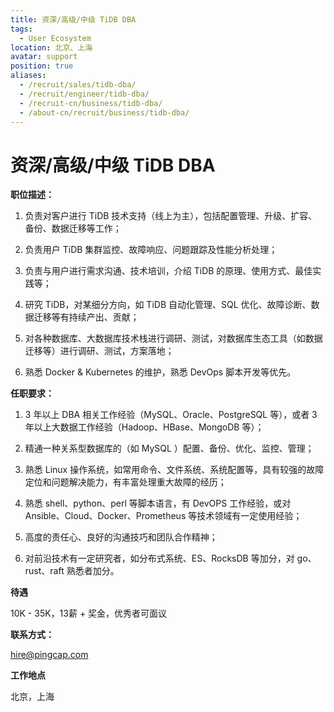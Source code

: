 ```yaml
---
title: 资深/高级/中级 TiDB DBA
tags:
  - User Ecosystem
location: 北京、上海 
avatar: support
position: true
aliases:
  - /recruit/sales/tidb-dba/
  - /recruit/engineer/tidb-dba/
  - /recruit-cn/business/tidb-dba/
  - /about-cn/recruit/business/tidb-dba/
---
```


# 资深/高级/中级 TiDB DBA

**职位描述：**

1. 负责对客户进行 TiDB 技术支持（线上为主），包括配置管理、升级、扩容、备份、数据迁移等工作；

2. 负责用户 TiDB 集群监控、故障响应、问题跟踪及性能分析处理；

3. 负责与用户进行需求沟通、技术培训，介绍 TiDB 的原理、使用方式、最佳实践等；

4. 研究 TiDB，对某细分方向，如 TiDB 自动化管理、SQL 优化、故障诊断、数据迁移等有持续产出、贡献；

5. 对各种数据库、大数据库技术栈进行调研、测试，对数据库生态工具（如数据迁移等）进行调研、测试，方案落地；

6. 熟悉 Docker & Kubernetes 的维护，熟悉 DevOps 脚本开发等优先。



**任职要求：**

1. 3 年以上 DBA 相关工作经验（MySQL、Oracle、PostgreSQL 等），或者 3 年以上大数据工作经验（Hadoop、HBase、MongoDB 等）；

2. 精通一种关系型数据库的（如 MySQL ）配置、备份、优化、监控、管理；

3. 熟悉 Linux 操作系统，如常用命令、文件系统、系统配置等，具有较强的故障定位和问题解决能力，有丰富处理重大故障的经历；

4. 熟悉 shell、python、perl 等脚本语言，有 DevOPS 工作经验，或对 Ansible、Cloud、Docker、Prometheus 等技术领域有一定使用经验；

5. 高度的责任心、良好的沟通技巧和团队合作精神；

6. 对前沿技术有一定研究者，如分布式系统、ES、RocksDB 等加分，对 go、rust、raft 熟悉者加分。



**待遇**

10K - 35K，13薪 + 奖金，优秀者可面议

**联系方式：**

hire@pingcap.com

**工作地点**

北京，上海

